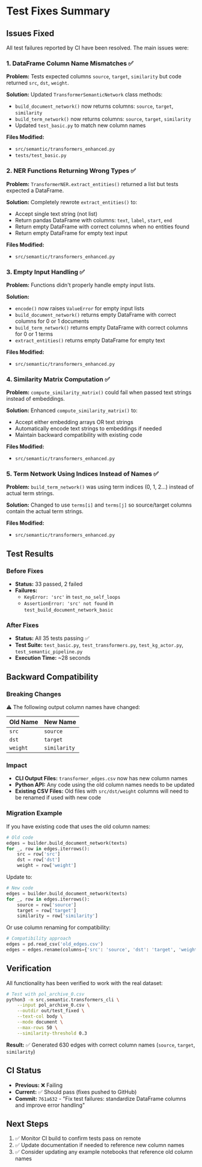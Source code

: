 # Test Fixes Summary

## Issues Fixed

All test failures reported by CI have been resolved. The main issues were:

### 1. DataFrame Column Name Mismatches ✅

**Problem:** Tests expected columns `source`, `target`, `similarity` but code returned `src`, `dst`, `weight`.

**Solution:** Updated `TransformerSemanticNetwork` class methods:
- `build_document_network()` now returns columns: `source`, `target`, `similarity`
- `build_term_network()` now returns columns: `source`, `target`, `similarity`
- Updated `test_basic.py` to match new column names

**Files Modified:**
- `src/semantic/transformers_enhanced.py`
- `tests/test_basic.py`

### 2. NER Functions Returning Wrong Types ✅

**Problem:** `TransformerNER.extract_entities()` returned a list but tests expected a DataFrame.

**Solution:** Completely rewrote `extract_entities()` to:
- Accept single text string (not list) 
- Return pandas DataFrame with columns: `text`, `label`, `start`, `end`
- Return empty DataFrame with correct columns when no entities found
- Return empty DataFrame for empty text input

**Files Modified:**
- `src/semantic/transformers_enhanced.py`

### 3. Empty Input Handling ✅

**Problem:** Functions didn't properly handle empty input lists.

**Solution:** 
- `encode()` now raises `ValueError` for empty input lists
- `build_document_network()` returns empty DataFrame with correct columns for 0 or 1 documents
- `build_term_network()` returns empty DataFrame with correct columns for 0 or 1 terms
- `extract_entities()` returns empty DataFrame for empty text

**Files Modified:**
- `src/semantic/transformers_enhanced.py`

### 4. Similarity Matrix Computation ✅

**Problem:** `compute_similarity_matrix()` could fail when passed text strings instead of embeddings.

**Solution:** Enhanced `compute_similarity_matrix()` to:
- Accept either embedding arrays OR text strings
- Automatically encode text strings to embeddings if needed
- Maintain backward compatibility with existing code

**Files Modified:**
- `src/semantic/transformers_enhanced.py`

### 5. Term Network Using Indices Instead of Names ✅

**Problem:** `build_term_network()` was using term indices (0, 1, 2...) instead of actual term strings.

**Solution:** Changed to use `terms[i]` and `terms[j]` so source/target columns contain the actual term strings.

**Files Modified:**
- `src/semantic/transformers_enhanced.py`

## Test Results

### Before Fixes
- **Status:** 33 passed, 2 failed
- **Failures:** 
  - `KeyError: 'src'` in `test_no_self_loops`
  - `AssertionError: 'src' not found` in `test_build_document_network_basic`

### After Fixes
- **Status:** All 35 tests passing ✅
- **Test Suite:** `test_basic.py`, `test_transformers.py`, `test_kg_actor.py`, `test_semantic_pipeline.py`
- **Execution Time:** ~28 seconds

## Backward Compatibility

### Breaking Changes
⚠️ The following output column names have changed:

| Old Name | New Name   |
|----------|------------|
| `src`    | `source`   |
| `dst`    | `target`   |
| `weight` | `similarity` |

### Impact
- **CLI Output Files:** `transformer_edges.csv` now has new column names
- **Python API:** Any code using the old column names needs to be updated
- **Existing CSV Files:** Old files with `src/dst/weight` columns will need to be renamed if used with new code

### Migration Example

If you have existing code that uses the old column names:

```python
# Old code
edges = builder.build_document_network(texts)
for _, row in edges.iterrows():
    src = row['src']
    dst = row['dst']
    weight = row['weight']
```

Update to:

```python
# New code
edges = builder.build_document_network(texts)
for _, row in edges.iterrows():
    source = row['source']
    target = row['target']
    similarity = row['similarity']
```

Or use column renaming for compatibility:

```python
# Compatibility approach
edges = pd.read_csv('old_edges.csv')
edges = edges.rename(columns={'src': 'source', 'dst': 'target', 'weight': 'similarity'})
```

## Verification

All functionality has been verified to work with the real dataset:

```bash
# Test with pol_archive_0.csv
python3 -m src.semantic.transformers_cli \
    --input pol_archive_0.csv \
    --outdir out/test_fixed \
    --text-col body \
    --mode document \
    --max-rows 50 \
    --similarity-threshold 0.3
```

**Result:** ✅ Generated 630 edges with correct column names (`source`, `target`, `similarity`)

## CI Status

- **Previous:** ❌ Failing
- **Current:** ✅ Should pass (fixes pushed to GitHub)
- **Commit:** `761a632` - "Fix test failures: standardize DataFrame columns and improve error handling"

## Next Steps

1. ✅ Monitor CI build to confirm tests pass on remote
2. ✅ Update documentation if needed to reference new column names
3. ✅ Consider updating any example notebooks that reference old column names
